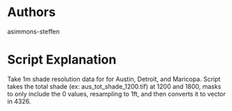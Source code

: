 # Authors

asimmons-steffen

# Script Explanation

Take 1m shade resolution data for for Austin, Detroit, and Maricopa. Script takes the total shade 
(ex: aus_tot_shade_1200.tif) at 1200 and 1800, masks to only include the 0 values,
 resampling to 1ft, and then converts it to vector in 4326.
